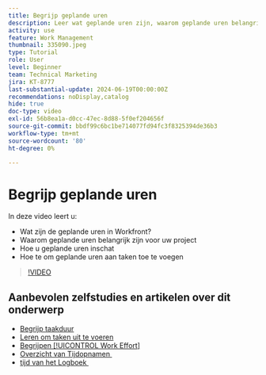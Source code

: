 ```yaml
---
title: Begrijp geplande uren
description: Leer wat geplande uren zijn, waarom geplande uren belangrijk voor uw project zijn, en hoe te om geplande uren aan taken toe te voegen.
activity: use
feature: Work Management
thumbnail: 335090.jpeg
type: Tutorial
role: User
level: Beginner
team: Technical Marketing
jira: KT-8777
last-substantial-update: 2024-06-19T00:00:00Z
recommendations: noDisplay,catalog
hide: true
doc-type: video
exl-id: 56b8ea1a-d0cc-47ec-8d88-5f0ef204656f
source-git-commit: bbdf99c6bc1be714077fd94fc3f8325394de36b3
workflow-type: tm+mt
source-wordcount: '80'
ht-degree: 0%

---
```


# Begrijp geplande uren

In deze video leert u:

* Wat zijn de geplande uren in Workfront?
* Waarom geplande uren belangrijk zijn voor uw project
* Hoe u geplande uren inschat
* Hoe te om geplande uren aan taken toe te voegen

>[!VIDEO](https://video.tv.adobe.com/v/335090/?quality=12&learn=on&enablevpops=1)


## Aanbevolen zelfstudies en artikelen over dit onderwerp

* [Begrijp taakduur](/help/manage-work/tasks/understand-task-durations.md)
* [Leren om taken uit te voeren](/help/manage-work/tasks/learn-to-sequence-tasks.md)
* [Begrijpen [!UICONTROL Work Effort]](/help/manage-work/tasks/understand-work-effort.md)
* [&#x200B; Overzicht van Tijdopnamen &#x200B;](https://experienceleague.adobe.com/en/docs/workfront/using/timesheets/details/timesheets-overview)
* [&#x200B; tijd van het Logboek &#x200B;](https://experienceleague.adobe.com/en/docs/workfront/using/timesheets/create-and-manage-timesheets-in-adobe-workfront/log-time)
